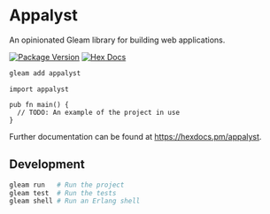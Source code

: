 # Appalyst

An opinionated Gleam library for building web applications.

[![Package Version](https://img.shields.io/hexpm/v/appalyst)](https://hex.pm/packages/appalyst)
[![Hex Docs](https://img.shields.io/badge/hex-docs-ffaff3)](https://hexdocs.pm/appalyst/)

```sh
gleam add appalyst
```

```gleam
import appalyst

pub fn main() {
  // TODO: An example of the project in use
}
```

Further documentation can be found at <https://hexdocs.pm/appalyst>.

## Development

```sh
gleam run   # Run the project
gleam test  # Run the tests
gleam shell # Run an Erlang shell
```

